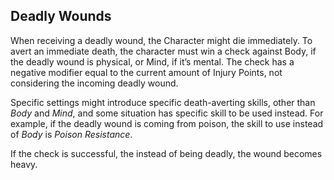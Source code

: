 ## Deadly Wounds

When receiving a deadly wound, the Character might die immediately. To avert an
immediate death, the character must win a check against Body, if the deadly
wound is physical, or Mind, if it’s mental. The check has a negative modifier
equal to the current amount of Injury Points, not considering the incoming
deadly wound.

Specific settings might introduce specific death-averting skills, other than
*Body* and *Mind*, and some situation has specific skill to be used instead.
For example, if the deadly wound is coming from poison, the skill to use
instead of *Body* is *Poison Resistance*.

If the check is successful, the instead of being deadly, the wound
becomes heavy.
